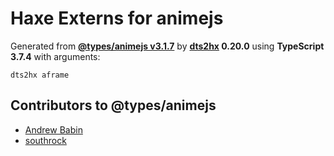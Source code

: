 # Haxe Externs for animejs

Generated from **[@types/animejs v3.1.7](https://github.com/DefinitelyTyped/DefinitelyTyped/tree/master/types/animejs)** by **[dts2hx](https://github.com/haxiomic/dts2hx) 0.20.0** using **TypeScript 3.7.4** with arguments:

	dts2hx aframe

## Contributors to @types/animejs
- [Andrew Babin    ](https://github.com/A-Babin)
- [southrock        ](https://github.com/southrock)